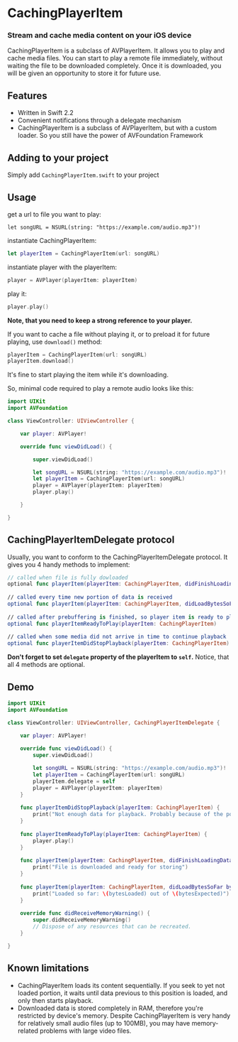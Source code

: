 # CachingPlayerItem #
### Stream and cache media content on your iOS device ###

CachingPlayerItem is a subclass of AVPlayerItem. It allows you to play and cache media files. You can start to play a remote file immediately, without waiting the file to be downloaded completely. Once it is downloaded, you will be given an opportunity to store it for future use.

## Features ##
- Written in Swift 2.2
- Convenient notifications through a delegate mechanism
- CachingPlayerItem is a subclass of AVPlayerItem, but with a custom loader. So you still have the power of AVFoundation Framework

## Adding to your project ##
Simply add `CachingPlayerItem.swift` to your project

## Usage ##
get a url to file you want to play:
```Swiftf
let songURL = NSURL(string: "https://example.com/audio.mp3")!
```
instantiate CachingPlayerItem:
```Swift
let playerItem = CachingPlayerItem(url: songURL)
```
instantiate player with the playerItem:
```Swift
player = AVPlayer(playerItem: playerItem)
```
play it:
```Swift
player.play()
```
**Note, that you need to keep a strong reference to your player.**

If you want to cache a file without playing it, or to preload it for future playing, use `download()` method:
```Swift
playerItem = CachingPlayerItem(url: songURL)
playerItem.download()
```
It's fine to start playing the item while it's downloading.


So, minimal code required to play a remote audio looks like this:

```Swift
import UIKit
import AVFoundation

class ViewController: UIViewController {

	var player: AVPlayer!

	override func viewDidLoad() {

		super.viewDidLoad()

		let songURL = NSURL(string: "https://example.com/audio.mp3")!
		let playerItem = CachingPlayerItem(url: songURL)
		player = AVPlayer(playerItem: playerItem)
		player.play()

	}

}
```

## CachingPlayerItemDelegate protocol ##
Usually, you want to conform to the CachingPlayerItemDelegate protocol. It gives you 4 handy methods to implement:

```Swift
// called when file is fully dowloaded
optional func playerItem(playerItem: CachingPlayerItem, didFinishLoadingData data: NSData)
    
// called every time new portion of data is received
optional func playerItem(playerItem: CachingPlayerItem, didLoadBytesSoFar bytesLoaded: Int, outOf bytesExpected: Int)
    
// called after prebuffering is finished, so player item is ready to play. Called only once, after initial prebuffering
optional func playerItemReadyToPlay(playerItem: CachingPlayerItem)
    
// called when some media did not arrive in time to continue playback
optional func playerItemDidStopPlayback(playerItem: CachingPlayerItem)
```

**Don't forget to set `delegate` property of the playerItem to `self`.** Notice, that all 4 methods are optional.

## Demo ##
```Swift
import UIKit
import AVFoundation

class ViewController: UIViewController, CachingPlayerItemDelegate {

    var player: AVPlayer!
   
    override func viewDidLoad() {
        super.viewDidLoad()

        let songURL = NSURL(string: "https://example.com/audio.mp3")!
        let playerItem = CachingPlayerItem(url: songURL)
        playerItem.delegate = self        
        player = AVPlayer(playerItem: playerItem)
    }
    
    func playerItemDidStopPlayback(playerItem: CachingPlayerItem) {
        print("Not enough data for playback. Probably because of the poor network. Wait a bit and try to play later.")
    }
    
    func playerItemReadyToPlay(playerItem: CachingPlayerItem) {
        player.play()
    }
    
    func playerItem(playerItem: CachingPlayerItem, didFinishLoadingData data: NSData) {
        print("File is downloaded and ready for storing")
    }
    
    func playerItem(playerItem: CachingPlayerItem, didLoadBytesSoFar bytesLoaded: Int, outOf bytesExpected: Int) {
        print("Loaded so far: \(bytesLoaded) out of \(bytesExpected)")
    }
    
    override func didReceiveMemoryWarning() {
        super.didReceiveMemoryWarning()
        // Dispose of any resources that can be recreated.
    }

}
```

## Known limitations ##
- CachingPlayerItem loads its content sequentially. If you seek to yet not loaded portion, it waits until data previous to this position is loaded, and only then starts playback.
- Downloaded data is stored completely in RAM, therefore you're restricted by device's memory. Despite CachingPlayerItem is very handy for relatively small audio files (up to 100MB), you may have memory-related problems with large video files.

